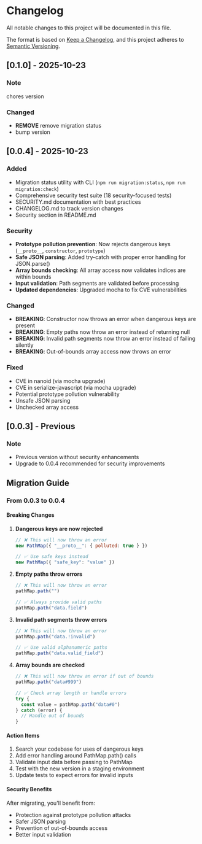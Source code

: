 # Changelog

All notable changes to this project will be documented in this file.

The format is based on [Keep a Changelog](https://keepachangelog.com/en/1.0.0/),
and this project adheres to [Semantic Versioning](https://semver.org/spec/v2.0.0.html).
## [0.1.0] - 2025-10-23
### Note
chores version
### Changed
- **REMOVE** remove migration status
- bump version

## [0.0.4] - 2025-10-23

### Added
- Migration status utility with CLI (`npm run migration:status`, `npm run migration:check`)
- Comprehensive security test suite (18 security-focused tests)
- SECURITY.md documentation with best practices
- CHANGELOG.md to track version changes
- Security section in README.md

### Security
- **Prototype pollution prevention**: Now rejects dangerous keys (`__proto__`, `constructor`, `prototype`)
- **Safe JSON parsing**: Added try-catch with proper error handling for JSON.parse()
- **Array bounds checking**: All array access now validates indices are within bounds
- **Input validation**: Path segments are validated before processing
- **Updated dependencies**: Upgraded mocha to fix CVE vulnerabilities

### Changed
- **BREAKING**: Constructor now throws an error when dangerous keys are present
- **BREAKING**: Empty paths now throw an error instead of returning null
- **BREAKING**: Invalid path segments now throw an error instead of failing silently
- **BREAKING**: Out-of-bounds array access now throws an error

### Fixed
- CVE in nanoid (via mocha upgrade)
- CVE in serialize-javascript (via mocha upgrade)
- Potential prototype pollution vulnerability
- Unsafe JSON parsing
- Unchecked array access

## [0.0.3] - Previous

### Note
- Previous version without security enhancements
- Upgrade to 0.0.4 recommended for security improvements

## Migration Guide

### From 0.0.3 to 0.0.4

#### Breaking Changes

1. **Dangerous keys are now rejected**
   ```javascript
   // ❌ This will now throw an error
   new PathMap({ "__proto__": { polluted: true } })
   
   // ✅ Use safe keys instead
   new PathMap({ "safe_key": "value" })
   ```

2. **Empty paths throw errors**
   ```javascript
   // ❌ This will now throw an error
   pathMap.path("")
   
   // ✅ Always provide valid paths
   pathMap.path("data.field")
   ```

3. **Invalid path segments throw errors**
   ```javascript
   // ❌ This will now throw an error
   pathMap.path("data.!invalid")
   
   // ✅ Use valid alphanumeric paths
   pathMap.path("data.valid_field")
   ```

4. **Array bounds are checked**
   ```javascript
   // ❌ This will now throw an error if out of bounds
   pathMap.path("data#999")
   
   // ✅ Check array length or handle errors
   try {
     const value = pathMap.path("data#0")
   } catch (error) {
     // Handle out of bounds
   }
   ```

#### Action Items

1. Search your codebase for uses of dangerous keys
2. Add error handling around PathMap.path() calls
3. Validate input data before passing to PathMap
4. Test with the new version in a staging environment
5. Update tests to expect errors for invalid inputs

#### Security Benefits

After migrating, you'll benefit from:
- Protection against prototype pollution attacks
- Safer JSON parsing
- Prevention of out-of-bounds access
- Better input validation
